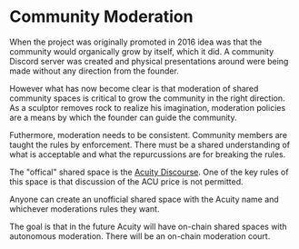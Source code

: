 # Community Moderation

When the project was originally promoted in 2016 idea was that the community would organically grow by itself, which it did. A community Discord server was created and physical presentations around were being made without any direction from the founder.

However what has now become clear is that moderation of shared community spaces is critical to grow the community in the right direction. As a sculptor removes rock to realize his imagination, moderation policies are a means by which the founder can guide the community.

Futhermore, moderation needs to be consistent. Community members are taught the rules by enforcement. There must be a shared understanding of what is acceptable and what the repurcussions are for breaking the rules.

The "offical" shared space is the [Acuity Discourse](https://discourse.acuity.network/). One of the key rules of this space is that discussion of the ACU price is not permitted.

Anyone can create an unofficial shared space with the Acuity name and whichever moderations rules they want.

The goal is that in the future Acuity will have on-chain shared spaces with autonomous moderation. There will be an on-chain moderation court.
